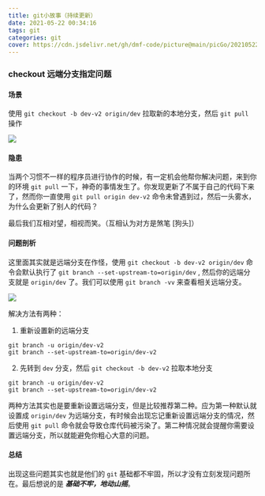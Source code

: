 ```yaml
---
title: git小故事（持续更新）
date: 2021-05-22 00:34:16
tags: git
categories: git
cover: https://cdn.jsdelivr.net/gh/dmf-code/picture@main/picGo/20210522004017.png
---
```


### checkout 远端分支指定问题

#### 场景

使用 `git checkout -b dev-v2 origin/dev` 拉取新的本地分支，然后 `git pull` 操作

![](https://cdn.jsdelivr.net/gh/dmf-code/picture@main/picGo/20210522011056.png)

#### 隐患

当两个习惯不一样的程序员进行协作的时候，有一定机会他帮你解决问题，来到你的环境 `git pull` 一下，神奇的事情发生了。你发现更新了不属于自己的代码下来了，然而你一直使用 `git pull origin dev-v2` 命令未曾遇到过，然后一头雾水，为什么会更新了别人的代码？

最后我们互相对望，相视而笑。（互相认为对方是煞笔 [狗头]）

#### 问题剖析

这里面其实就是远端分支在作怪，使用 `git checkout -b dev-v2 origin/dev` 命令会默认执行了 `git branch --set-upstream-to=origin/dev` , 然后你的远端分支就是 `origin/dev` 了。我们可以使用 `git branch -vv` 来查看相关远端分支。

![](https://cdn.jsdelivr.net/gh/dmf-code/picture@main/picGo/20210522011131.png)

解决方法有两种：

1. 重新设置新的远端分支

```shell
git branch -u origin/dev-v2
git branch --set-upstream-to=origin/dev-v2
```

2. 先转到 `dev` 分支，然后 `git checkout -b dev-v2` 拉取本地分支

```shell
git branch -u origin/dev-v2
git branch --set-upstream-to=origin/dev-v2
```

两种方法其实也是要重新设置远端分支，但是比较推荐第二种。应为第一种默认就设置成 `origin/dev` 为远端分支，有时候会出现忘记重新设置远端分支的情况，然后使用 `git pull` 命令就会导致仓库代码被污染了。第二种情况就会提醒你需要设置远端分支，所以就能避免你粗心大意的问题。

#### 总结

出现这些问题其实也就是他们的 `git` 基础都不牢固，所以才没有立刻发现问题所在。最后想说的是 **_基础不牢，地动山摇_**。
